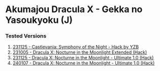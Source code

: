 # Akumajou Dracula X - Gekka no Yasoukyoku (J)

### Tested Versions

1. [231125 - Castlevania: Symphony of the Night - Hack by YZB](./01/README.md)
2. [231005 - Dracula X: Nocturne in the Moonlight Extended (Hack)](./02/README.md)
3. [231125 - Dracula X: Nocturne in the Moonlight - Ultimate 1.0 (Hack)](./03/README.md)
4. [240107 - Dracula X: Nocturne in the Moonlight - Ultimate 1.0 (Hack)](./04/README.md)
